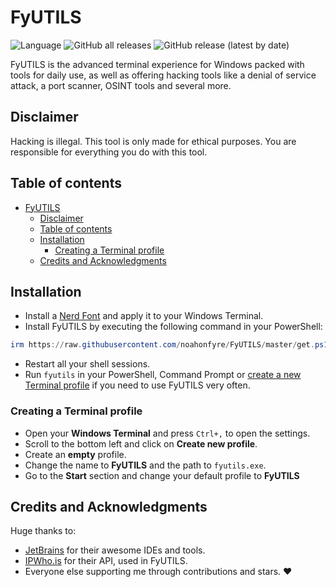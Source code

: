 # FyUTILS

![Language](https://img.shields.io/badge/dynamic/json?label=Language&query=language&url=https%3A%2F%2Fapi.github.com%2Frepos%2FNoahOnFyre%2FFyUTILS&style=for-the-badge&logo=github&color=%234f46e5)
![GitHub all releases](https://img.shields.io/github/downloads/NoahOnFyre/FyUTILS/total?style=for-the-badge&logo=github&color=%234f46e5&link=https%3A%2F%2Fgithub.com%2FNoahOnFyre%2FFyUTILS%2Freleases%2Flatest)
![GitHub release (latest by date)](https://img.shields.io/github/v/release/NoahOnFyre/FyUTILS?style=for-the-badge&logo=github&color=%234f46e5&link=https%3A%2F%2Fgithub.com%2FNoahOnFyre%2FFyUTILS%2Freleases%2Flatest)

FyUTILS is the advanced terminal experience for Windows packed with tools for daily use,
as well as offering hacking tools like a denial of service attack, a port scanner, OSINT tools and several more.

## Disclaimer
Hacking is illegal. This tool is only made for ethical purposes.
You are responsible for everything you do with this tool.

## Table of contents
<!-- TOC -->
* [FyUTILS](#fyutils)
  * [Disclaimer](#disclaimer)
  * [Table of contents](#table-of-contents)
  * [Installation](#installation)
    * [Creating a Terminal profile](#creating-a-terminal-profile)
  * [Credits and Acknowledgments](#credits-and-acknowledgments)
<!-- TOC -->

## Installation
- Install a [Nerd Font](https://www.nerdfonts.com/font-downloads) and apply it to your Windows Terminal.
- Install FyUTILS by executing the following command in your PowerShell:
```powershell
irm https://raw.githubusercontent.com/noahonfyre/FyUTILS/master/get.ps1 | iex
```
- Restart all your shell sessions.
- Run `fyutils` in your PowerShell, Command Prompt or [create a new Terminal profile](#creating-a-terminal-profile) if you need to use FyUTILS very often.

### Creating a Terminal profile
- Open your **Windows Terminal** and press `Ctrl+,` to open the settings.
- Scroll to the bottom left and click on **Create new profile**.
- Create an **empty** profile.
- Change the name to **FyUTILS** and the path to `fyutils.exe`.
- Go to the **Start** section and change your default profile to **FyUTILS**

## Credits and Acknowledgments
Huge thanks to:
- [JetBrains](https://www.jetbrains.com/) for their awesome IDEs and tools.
- [IPWho.is](https://ipwho.is/) for their API, used in FyUTILS.
- Everyone else supporting me through contributions and stars. ❤️
